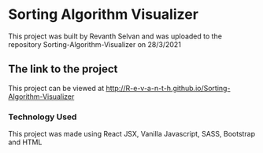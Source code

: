 # Sorting Algorithm Visualizer
This project was built by Revanth Selvan and was uploaded to the repository Sorting-Algorithm-Visualizer on 28/3/2021
## The link to the project
This project can be viewed at http://R-e-v-a-n-t-h.github.io/Sorting-Algorithm-Visualizer
### Technology Used
This project was made using React JSX, Vanilla Javascript, SASS, Bootstrap and HTML

